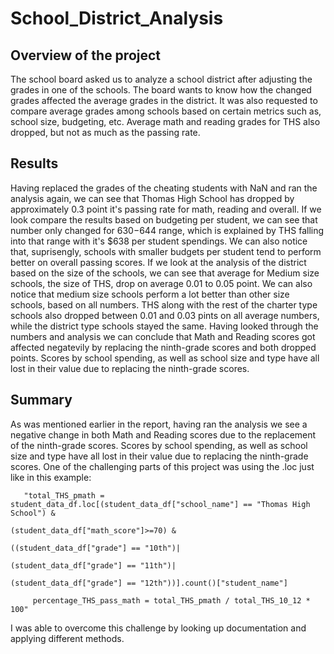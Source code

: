 # School_District_Analysis


## Overview of the project

  The school board asked us to analyze a school district after adjusting the grades in one of the schools. The board wants to know how the changed grades affected the average grades in the district. It was also requested to compare average grades among schools based on certain metrics such as, school size, budgeting, etc. Average math and reading grades for THS also dropped, but not as much as the passing rate.
  

## Results

  Having replaced the grades of the cheating students with NaN and ran the analysis again, we can see that Thomas High School has dropped by approximately 0.3 point it's passing rate for math, reading and overall. 
  If we look compare the results based on budgeting per student, we can see that number only changed for $630-$644 range, which is explained by THS falling into that range with it's $638 per student spendings.
  We can also notice that, suprisengly, schools with smaller budgets per student tend to perform better on overall passing scores.
  If we look at the analysis of the district based on the size of the schools, we can see that average for Medium size schools, the size of THS, drop on average 0.01 to 0.05 point.
  We can also notice that medium size schools perform a lot better than other size schools, based on all numbers.
  THS along with the rest of the charter type schools also dropped between 0.01 and 0.03 pints on all average numbers, while the district type schools stayed the same.
  Having looked through the numbers and analysis we can conclude that Math and Reading scores got affected negatevily by replacing the ninth-grade scores and both dropped points. Scores by school spending, as well as school size and type have all lost in their value due to replacing the ninth-grade scores.


## Summary

  As was mentioned earlier in the report, having ran the analysis we see a negative change in both Math and Reading scores due to the replacement of the ninth-grade scores. Scores by school spending, as well as school size and type have all lost in their value due to replacing the ninth-grade scores.
  One of the challenging parts of this project was using the .loc just like in this example:
       
       "total_THS_pmath = student_data_df.loc[(student_data_df["school_name"] == "Thomas High School") & 
                                                            (student_data_df["math_score"]>=70) & 
                                                            ((student_data_df["grade"] == "10th")|
                                                             (student_data_df["grade"] == "11th")|
                                                        (student_data_df["grade"] == "12th"))].count()["student_name"]

         percentage_THS_pass_math = total_THS_pmath / total_THS_10_12 * 100"

  I was able to overcome this challenge by looking up documentation and applying different methods.
